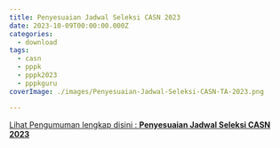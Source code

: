 ```yaml
---
title: Penyesuaian Jadwal Seleksi CASN 2023
date: 2023-10-09T00:00:00.000Z
categories:
  - download
tags:
  - casn
  - pppk
  - pppk2023
  - pppkguru
coverImage: ./images/Penyesuaian-Jadwal-Seleksi-CASN-TA-2023.png

---
```


[Lihat Pengumuman lengkap disini : **Penyesuaian Jadwal Seleksi CASN 2023**](https://bkd.nttprov.go.id/web/wp-content/uploads/2023/10/S-9386-Penyesuaian-Jadwal-Seleksi-CASN-2023-DS.pdf)
